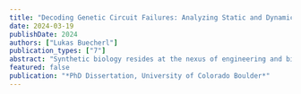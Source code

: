 ```yaml
---
title: "Decoding Genetic Circuit Failures: Analyzing Static and Dynamic Failures in Genetic Circuitry"
date: 2024-03-19
publishDate: 2024
authors: ["Lukas Buecherl"]
publication_types: ["7"]
abstract: "Synthetic biology resides at the nexus of engineering and biology, employing diverse ap- proaches to engineer biological systems. These systems can be as simple as DNA sequences, bio- chemical reactions, or more abstracted through control theory or digital logic, among other ways. Similar to other engineering disciplines, for real-world applications, the designed systems must ex- hibit robustness and adaptability to environmental changes beyond controlled laboratory settings. This dissertation focuses on genetic constructs viewed specifically as digital logic genetic circuits, examining their implementation and failure behavior. It aims to elucidate and analyze various failure modes and proposes analytical methods to enhance genetic circuit robustness. This work defines genetic circuit failure, where deviations from expected output are deemed as unexpected and faulty. Such deviations may stem from failures at the cellular level or from flaws in the circuit’s logic implementation or Boolean function. Subsequently, this dissertation develops computational methods to predict circuit behavior, employing diverse analysis techniques such as ordinary differ- ential equation analysis, stochastic simulation algorithms, and stochastic model verification. These methodologies enable the prediction of the likelihood of failure occurrence. Furthermore, this dis- sertation compares different computational modeling techniques to assess the effort required for genetic circuit analysis. Finally, experimental validation is provided for a predicted circuit failure, demonstrating the practical application of the proposed methodologies."
featured: false
publication: "*PhD Dissertation, University of Colorado Boulder*"
--- 
```

